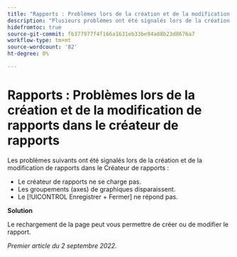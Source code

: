 ```yaml
---
title: "Rapports : Problèmes lors de la création et de la modification de rapports dans le Créateur de rapports"
description: "Plusieurs problèmes ont été signalés lors de la création et de la modification de rapports dans le Créateur de rapports."
hidefromtoc: true
source-git-commit: fb377977f4f166a1631eb33be94a88b23d8676a7
workflow-type: tm+mt
source-wordcount: '82'
ht-degree: 0%

---
```



# Rapports : Problèmes lors de la création et de la modification de rapports dans le créateur de rapports

Les problèmes suivants ont été signalés lors de la création et de la modification de rapports dans le Créateur de rapports :

* Le créateur de rapports ne se charge pas.
* Les groupements (axes) de graphiques disparaissent.
* Le [!UICONTROL Enregistrer + Fermer] ne répond pas.

**Solution**

Le rechargement de la page peut vous permettre de créer ou de modifier le rapport.

_Premier article du 2 septembre 2022._

